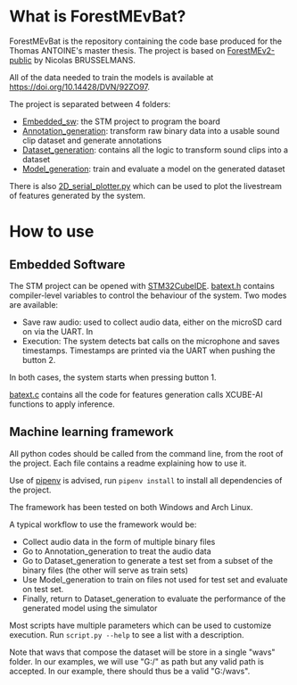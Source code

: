 # What is ForestMEvBat?

ForestMEvBat is the repository containing the code base produced for the Thomas ANTOINE's master thesis. The project is based on [ForestMEv2-public](https://forge.uclouvain.be/nbrusselmans/forestmev2-public) by Nicolas BRUSSELMANS. 

All of the data needed to train the models is available at https://doi.org/10.14428/DVN/92ZO97.

The project is separated between 4 folders:
- [Embedded_sw](Embedded_sw): the STM project to program the board
- [Annotation_generation](Annotation_generation): transform raw binary data into a usable sound clip dataset and generate annotations
- [Dataset_generation](Dataset_generation): contains all the logic to transform sound clips into a dataset
- [Model_generation](Model_generation): train and evaluate a model on the generated dataset

There is also [2D_serial_plotter.py](2D_serial_plotter.py) which can be used to plot the livestream of features generated by the system.

# How to use
## Embedded Software
The STM project can be opened with [STM32CubeIDE](https://www.st.com/en/development-tools/stm32cubeide.html). [batext.h](./Embedded_sw/Core/Inc/batext.h) contains compiler-level variables to control the behaviour of the system. Two modes are available:

+ Save raw audio: used to collect audio data, either on the microSD card on via the UART. In 
+ Execution: The system detects bat calls on the microphone and saves timestamps. Timestamps are printed via the UART when pushing the button 2.

In both cases, the system starts when pressing button 1.

[batext.c](./Embedded_sw/Core/Src/batext.c) contains all the code for features generation calls XCUBE-AI functions to apply inference.

## Machine learning framework

All python codes should be called from the command line, from the root of the project. Each file contains a readme explaining how to use it.

Use of [pipenv](https://pipenv.pypa.io/en/latest/) is advised, run ```pipenv install``` to install all dependencies of the project.

The framework has been tested on both Windows and Arch Linux.

A typical workflow to use the framework would be:
- Collect audio data in the form of multiple binary files
- Go to Annotation_generation to treat the audio data
- Go to Dataset_generation to generate a test set from a subset of the binary files (the other will serve as train sets)
- Use Model_generation to train on files not used for test set and evaluate on test set.
- Finally, return to Dataset_generation to evaluate the performance of the generated model using the simulator

Most scripts have multiple parameters which can be used to customize execution. Run ```script.py --help``` to see a list with a description.

Note that wavs that compose the dataset will be store in a single "wavs" folder. In our examples, we will use "G:/" as path but any valid path is accepted. In our example, there should thus be a valid "G:/wavs".
